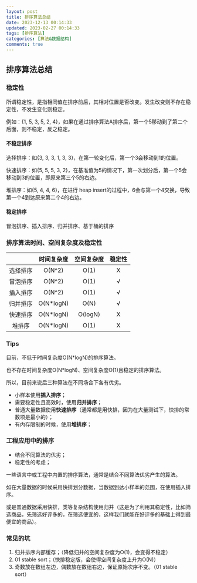 ```yaml
---
layout: post
title: 排序算法总结
date: 2023-12-13 00:14:33
updated: 2023-02-27 00:14:33
tags: [排序算法]
categories: [算法&数据结构]
comments: true
---
```


## 排序算法总结

### 稳定性

所谓稳定性，是指相同值在排序前后，其相对位置是否改变。发生改变则不存在稳定性，不发生变化则稳定。

例如：{1, 5, 3, 5, 2, 4}，如果在通过排序算法A排序后，第一个5移动到了第二个后面，则不稳定，反之稳定。

#### 不稳定排序

选择排序：如{3, 3, 3, 1, 3, 3}，在第一轮变化后，第一个3会移动到1的位置。

快速排序：如{5, 5, 5, 3, 2}，在基准值为5的情况下，第一次划分后，第一个5会移动到3的位置，即原来第三个5的右边。

堆排序：如{5, 4, 4, 6}，在进行 heap insert的过程中，6会与第一个4交换，导致第一个4到达原来第二个4的右边。

#### 稳定排序

冒泡排序、插入排序、归并排序、基于桶的排序

### 排序算法时间、空间复杂度及稳定性

|          | 时间复杂度 | 空间复杂度 | 稳定性 |
| :------: | :--------: | :--------: | :----: |
| 选择排序 |   O(N^2)   |    O(1)    |   X    |
| 冒泡排序 |   O(N^2)   |    O(1)    |   √    |
| 插入排序 |   O(N^2)   |    O(1)    |   √    |
| 归并排序 | O(N*logN)  |    O(N)    |   √    |
| 快速排序 | O(N*logN)  |  O(logN)   |   X    |
|  堆排序  | O(N*logN)  |    O(1)    |   X    |

### Tips

目前，不低于时间复杂度O(N*logN)的排序算法。

也不存在时间复杂度O(N*logN)、空间复杂度O(1)且稳定的排序算法。

所以，目前来说后三种算法在不同场合下各有优劣。

- 小样本使用**插入排序**；
- 需要稳定性且高效时，使用**归并排序**；
- 普通大量数据使用**快速排序**（通常都是用快排，因为在大量测试下，快排的常数项是最小的）；
- 有内存限制的时候，使用**堆排序**；

### 工程应用中的排序

- 结合不同算法的优劣；
- 稳定性的考虑；

一些语言中或工程中内置的排序算法，通常是结合不同算法优劣产生的算法。

如在大量数据的时候采用快排划分数据，当数据到达小样本的范围，在使用插入排序。

或是普通数据采用快排，类等复杂结构使用归并（这是为了利用其稳定性，比如筛选商品，先筛选好评多的，在筛选便宜的，这样我们就能在好评多的基础上得到最便宜的商品）。

### 常见的坑

1. 归并排序内部缓存；（降低归并的空间复杂度为O(1)，会变得不稳定）
2. 01 stable sort；（快排稳定版，会使得空间复杂度上升为O(N)）
3. 奇数放在数组左边，偶数放在数组右边，保证原始次序不变。（01 stable sort）